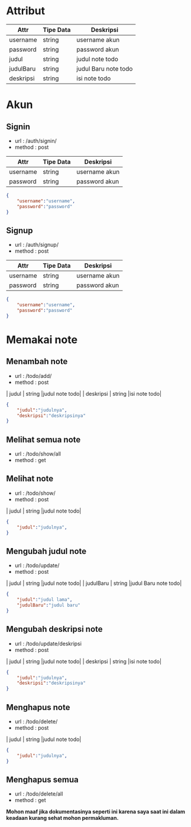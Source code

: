 # Attribut
| Attr      | Tipe Data |Deskripsi|
| ----------- | ----------- |----------- |
| username      | string       |username akun|
| password      | string       |password akun|
| judul      | string       |judul note todo|
| judulBaru      | string       |judul Baru note todo|
| deskripsi      | string       |isi note todo|

# Akun
## Signin
* url : /auth/signin/
* method : post  

| Attr      | Tipe Data |Deskripsi|  
| ----------- | ----------- |----------- |  
| username      | string       |username akun|
| password      | string       |password akun|

```json
{
    "username":"username",
    "password":"password"
}
```
## Signup
* url : /auth/signup/
* method : post  

| Attr      | Tipe Data |Deskripsi|  
| ----------- | ----------- |----------- |  
| username      | string       |username akun|
| password      | string       |password akun|

```json
{
    "username":"username",
    "password":"password"
}
```
# Memakai note
## Menambah note
* url : /todo/add/
* method : post  

| judul      | string       |judul note todo|
| deskripsi      | string       |isi note todo|

```json
{
    "judul":"judulnya",
    "deskripsi":"deskripsinya"
}
```
## Melihat semua note
* url : /todo/show/all
* method : get  
## Melihat note
* url : /todo/show/
* method : post  

| judul      | string       |judul note todo|

```json
{
    "judul":"judulnya",
}
```
## Mengubah judul note
* url : /todo/update/
* method : post  

| judul      | string       |judul note todo|
| judulBaru      | string       |judul Baru note todo|

```json
{
    "judul":"judul lama",
    "judulBaru":"judul baru"
}
```
## Mengubah deskripsi note
* url : /todo/update/deskripsi
* method : post  

| judul      | string       |judul note todo|
| deskripsi      | string       |isi note todo|

```json
{
    "judul":"judulnya",
    "deskripsi":"deskripsinya"
}
```
## Menghapus note
* url : /todo/delete/
* method : post  

| judul      | string       |judul note todo|

```json
{
    "judul":"judulnya",
}
```
## Menghapus semua
* url : /todo/delete/all
* method : get  

**Mohon maaf jika dokumentasinya seperti ini karena saya saat ini dalam keadaan kurang sehat mohon permakluman.**